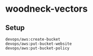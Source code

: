 # woodneck-vectors
## Setup
```
devops/aws:create-bucket
devops/aws:put-bucket-website
devops/aws:put-bucket-policy
```
